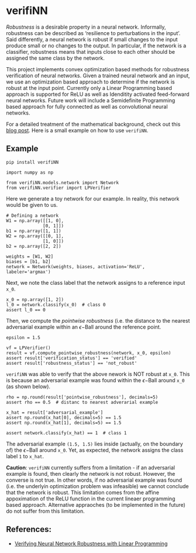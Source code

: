# verifiNN

*Robustness* is a desirable property in a neural network. Informally, robustness can be described as ‘resilience to perturbations in the input’. Said differently, a neural network is robust if small changes to the input produce small or no changes to the output. In particular, if the network is a classifier, robustness means that inputs close to each other should be assigned the same class by the network.

This project implements convex optimization based methods for robustness verification of neural networks. Given a trained neural network and an input, we use an optimization based approach to determine if the network is robust at the input point. Currently only a Linear Programming based approach is supported for ReLU as well as Idenditity activated feed-forward neural networks. Future work will include a Semidefinite Programming based approach for fully connected as well as convolutional neural networks.

For a detailed treatment of the mathematical background, check out this [blog post](https://ayusbhar2.github.io/verifying-neural-nertwork-robustness-using-linear-programming/). Here is a small example on how to use `verifiNN`.

## Example

```{python}
pip install verifiNN
```

```{python}
import numpy as np

from verifiNN.models.network import Network
from verifiNN.verifier import LPVerifier
```

Here we generate a toy network for our example. In reality, this network would be given to us.

```{python}
# Defining a network
W1 = np.array([[1, 0],
              [0, 1]])
b1 = np.array([1, 1])
W2 = np.array([[0, 1],
              [1, 0]])
b2 = np.array([2, 2])

weights = [W1, W2]
biases = [b1, b2]
network = Network(weights, biases, activation='ReLU', labeler='argmax')
```

Next, we note the class label that the network assigns to a reference input `x_0`.

```{python}
x_0 = np.array([1, 2])
l_0 = network.classify(x_0)  # class 0
assert l_0 == 0
```

Then, we compute the *pointwise robustness* (i.e. the distance to the nearest adversarial example within an $\epsilon-$Ball around the reference point.

```{python}
epsilon = 1.5

vf = LPVerifier()
result = vf.compute_pointwise_robustness(network, x_0, epsilon)
assert result['verification_status'] == 'verified'
assert result['robustness_status'] == 'not_robust'
```

`verifiNN` was able to verify that the above nework is NOT robust at `x_0`. This is because an adversarial example was found within the $\epsilon-$Ball around `x_0` (as shown below).

```
rho = np.round(result['pointwise_robustness'], decimals=5)
assert rho == 0.5  # distanc to nearest adverarial example

x_hat = result['adversarial_example']
assert np.round(x_hat[0], decimals=5) == 1.5
assert np.round(x_hat[1], decimals=5) == 1.5

assert network.classify(x_hat) == 1  # class 1
```

The adversarial example `(1.5, 1.5)` lies inside (actually, on the boundary of) the $\epsilon-$Ball around `x_0`. Yet, as expected, the network assigns the class label `1` to `x_hat`.

**Caution**: `verifiNN` currently suffers from a limitation - if an adversarial example is found, then clearly the network is not robust. However, the converse is not true. In other words, if no adversarial example was found (i.e. the underlyin optimization problem was infeasible) we cannot conclude that the network is robust. This limitation comes from the affine appoximation of the ReLU function in the current lineaer programming based approach. Alternative appraoches (to be implemented in the future) do not suffer from this limitation.


## References:
- [Verifying Neural Network Robustness with Linear Programming](https://ayusbhar2.github.io/verifying-neural-nertwork-robustness-using-linear-programming/)
